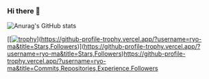 ### Hi there 👋

![Anurag's GitHub stats](https://github-readme-stats.vercel.app/api?username=YkaroAlexandre&show_icons=true&theme=radical)

[[[![trophy](https://github-profile-trophy.vercel.app/?username=YkaroAlexandre&theme=onedark)](https://github.com/ryo-ma/github-profile-trophy)](https://github-profile-trophy.vercel.app/?username=ryo-ma&title=Stars,Followers)](https://github-profile-trophy.vercel.app/?username=ryo-ma&title=Stars,Followers)https://github-profile-trophy.vercel.app/?username=ryo-ma&title=Commits,Repositories,Experience,Followers

